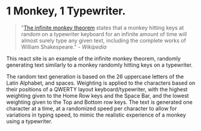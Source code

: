 # 1 Monkey, 1 Typewriter.

> "[The infinite monkey theorem](https://en.wikipedia.org/wiki/Infinite_monkey_theorem) states that a monkey hitting keys at
> random on a typewriter keyboard for an infinite amount of time will
> almost surely type any given text, including the complete works of
> William Shakespeare." - *Wikipedia*

This react site is an example of the infinite monkey theorem, randomly generating text similarly to a monkey randomly hitting keys on a typewriter.

The random text generation is based on the 26 uppercase letters of the Latin Alphabet, and spaces. Weighting is applied to the characters based on their positions of a QWERTY layout keyboard/typewriter, with the highest weighting given to the Home Row keys and the Space Bar, and the lowest weighting given to the Top and Bottom row keys. The text is generated one character at a time, at a randomized speed per character to allow for variations in typing speed, to mimic the realistic experience of a monkey using a typewriter.
